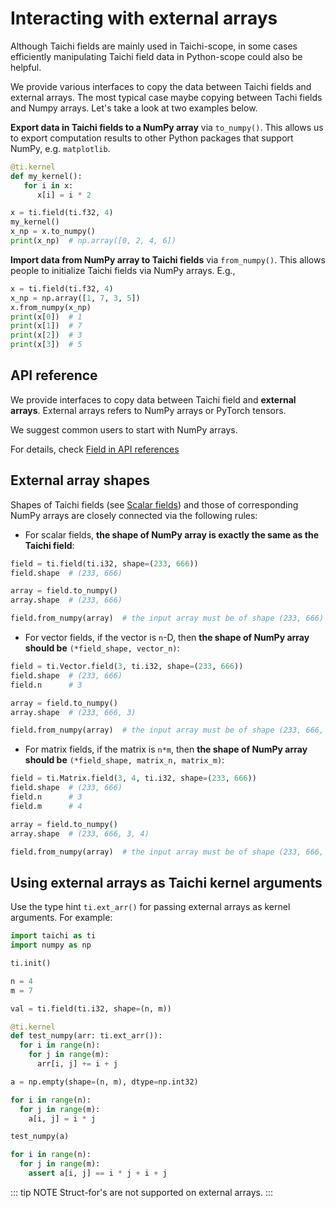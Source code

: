 # Interacting with external arrays

Although Taichi fields are mainly used in Taichi-scope, in some cases
efficiently manipulating Taichi field data in Python-scope could also be
helpful.

We provide various interfaces to copy the data between Taichi fields and
external arrays. The most typical case maybe copying between Tachi
fields and Numpy arrays. Let\'s take a look at two examples below.

**Export data in Taichi fields to a NumPy array** via `to_numpy()`. This
allows us to export computation results to other Python packages that
support NumPy, e.g. `matplotlib`.

```python {8}
@ti.kernel
def my_kernel():
   for i in x:
      x[i] = i * 2

x = ti.field(ti.f32, 4)
my_kernel()
x_np = x.to_numpy()
print(x_np)  # np.array([0, 2, 4, 6])
```

**Import data from NumPy array to Taichi fields** via `from_numpy()`.
This allows people to initialize Taichi fields via NumPy arrays. E.g.,

```python {3}
x = ti.field(ti.f32, 4)
x_np = np.array([1, 7, 3, 5])
x.from_numpy(x_np)
print(x[0])  # 1
print(x[1])  # 7
print(x[2])  # 3
print(x[3])  # 5
```

## API reference

We provide interfaces to copy data between Taichi field and **external
arrays**. External arrays refers to NumPy arrays or PyTorch tensors.

We suggest common users to start with NumPy arrays.

For details, check [Field in API references](../api/field.md)

## External array shapes

Shapes of Taichi fields (see [Scalar fields](../api/scalar_field.md)) and those of corresponding NumPy arrays are closely
connected via the following rules:

-   For scalar fields, **the shape of NumPy array is exactly the same as
    the Taichi field**:

```python
field = ti.field(ti.i32, shape=(233, 666))
field.shape  # (233, 666)

array = field.to_numpy()
array.shape  # (233, 666)

field.from_numpy(array)  # the input array must be of shape (233, 666)
```

-   For vector fields, if the vector is `n`-D, then **the shape of NumPy
    array should be** `(*field_shape, vector_n)`:

```python
field = ti.Vector.field(3, ti.i32, shape=(233, 666))
field.shape  # (233, 666)
field.n      # 3

array = field.to_numpy()
array.shape  # (233, 666, 3)

field.from_numpy(array)  # the input array must be of shape (233, 666, 3)
```

-   For matrix fields, if the matrix is `n*m`, then **the shape of NumPy
    array should be** `(*field_shape, matrix_n, matrix_m)`:

```python
field = ti.Matrix.field(3, 4, ti.i32, shape=(233, 666))
field.shape  # (233, 666)
field.n      # 3
field.m      # 4

array = field.to_numpy()
array.shape  # (233, 666, 3, 4)

field.from_numpy(array)  # the input array must be of shape (233, 666, 3, 4)
```

## Using external arrays as Taichi kernel arguments

Use the type hint `ti.ext_arr()` for passing external arrays as kernel
arguments. For example:

```python {12}
import taichi as ti
import numpy as np

ti.init()

n = 4
m = 7

val = ti.field(ti.i32, shape=(n, m))

@ti.kernel
def test_numpy(arr: ti.ext_arr()):
  for i in range(n):
    for j in range(m):
      arr[i, j] += i + j

a = np.empty(shape=(n, m), dtype=np.int32)

for i in range(n):
  for j in range(m):
    a[i, j] = i * j

test_numpy(a)

for i in range(n):
  for j in range(m):
    assert a[i, j] == i * j + i + j
```

::: tip NOTE
Struct-for\'s are not supported on external arrays.
:::
